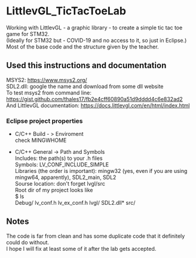 # LittlevGL_TicTacToeLab
Working with LittlevGL - a graphic library - to create a simple tic tac toe game for STM32.  
(Ideally for STM32 but - COVID-19 and no access to it, so just in Eclipse.)  
Most of the base code and the structure given by the teacher.

## Used this instructions and documentation

MSYS2: https://www.msys2.org/  
SDL2.dll: google the name and download from some dll website  
To test msys2 from command line: https://gist.github.com/thales17/fb2e4cff60890a51d9dddd4c6e832ad2  
And LittlevGL documentation: https://docs.littlevgl.com/en/html/index.html  

### Eclipse project properties

- C/C++ Build - > Enviroment  
check MINGWHOME

- C/C++ General -> Path and Symbols  
Includes: the path(s) to your .h files  
Symbols: LV_CONF_INCLUDE_SIMPLE  
Libraries (the order is important): mingw32 (yes, even if you are using mingw64, apparently), SDL2_main, SDL2  
Sourse location: don't forget lvgl/src  
Root dir of my project looks like  
$ ls  
Debug/  lv_conf.h  lv_ex_conf.h  lvgl/  SDL2.dll*  src/  

## Notes
The code is far from clean and has some duplicate code that it definitely could do without.   
I hope I will fix at least some of it after the lab gets accepted.
